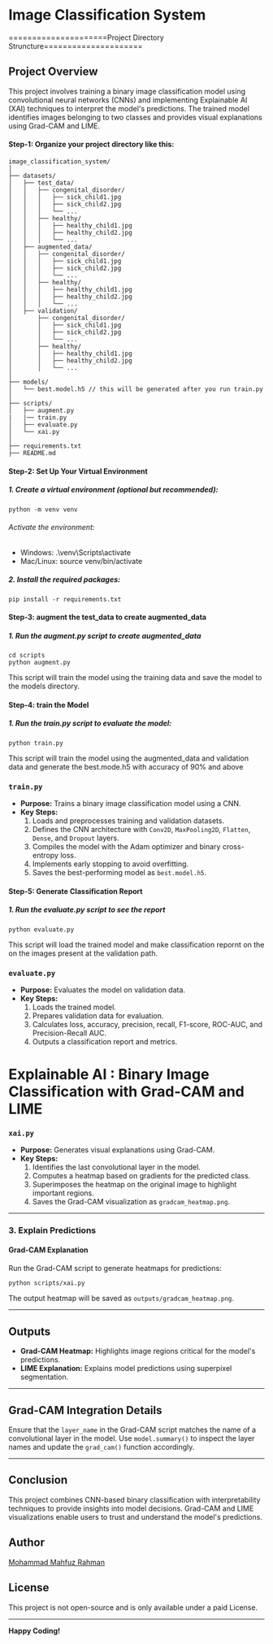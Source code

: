 # Image Classification System
=====================Project Directory Struncture=====================
## Project Overview
This project involves training a binary image classification model using convolutional neural networks (CNNs) and implementing Explainable AI (XAI) techniques to interpret the model's predictions. The trained model identifies images belonging to two classes and provides visual explanations using Grad-CAM and LIME.


#### Step-1: Organize your project directory like this:
```
image_classification_system/
│
├── datasets/
│   ├── test_data/
│   │   ├── congenital_disorder/
│   │   │   ├── sick_child1.jpg
│   │   │   ├── sick_child2.jpg
│   │   │   └── ...
│   │   ├── healthy/
│   │   │   ├── healthy_child1.jpg
│   │   │   ├── healthy_child2.jpg
│   │   │   └── ...
│   ├── augmented_data/
│   │   ├── congenital_disorder/
│   │   │   ├── sick_child1.jpg
│   │   │   ├── sick_child2.jpg
│   │   │   └── ...
│   │   ├── healthy/
│   │   │   ├── healthy_child1.jpg
│   │   │   ├── healthy_child2.jpg
│   │   │   └── ...
│   ├── validation/
│       ├── congenital_disorder/
│       │   ├── sick_child1.jpg
│       │   ├── sick_child2.jpg
│       │   └── ...
│       ├── healthy/
│       │   ├── healthy_child1.jpg
│       │   ├── healthy_child2.jpg
│       │   └── ...
│
├── models/
│   └── best.model.h5 // this will be generated after you run train.py
│
├── scripts/
│   ├── augment.py
|   |── train.py
│   ├── evaluate.py
│   └── xai.py
│
├── requirements.txt
├── README.md

```
#### Step-2: Set Up Your Virtual Environment
##### 1.  Create a virtual environment (optional but recommended):
```
python -m venv venv
```
###### Activate the environment:

* Windows: .\venv\Scripts\activate
* Mac/Linux: source venv/bin/activate

##### 2. Install the required packages:
```
pip install -r requirements.txt
```

#### Step-3: augment the test_data to create augmented_data
##### 1. Run the augment.py script to create augmented_data
```
cd scripts
python augment.py
```
This script will train the model using the training data and save the model to the models directory.

#### Step-4: train the Model
##### 1. Run the train.py script to evaluate the model:
```
python train.py
```
This script will train the model using the augmented_data and validation data and generate  the best.mode.h5 with accuracy of 90% and above 

### `train.py`
- **Purpose:** Trains a binary image classification model using a CNN.
- **Key Steps:**
  1. Loads and preprocesses training and validation datasets.
  2. Defines the CNN architecture with `Conv2D`, `MaxPooling2D`, `Flatten`, `Dense`, and `Dropout` layers.
  3. Compiles the model with the Adam optimizer and binary cross-entropy loss.
  4. Implements early stopping to avoid overfitting.
  5. Saves the best-performing model as `best.model.h5`.



#### Step-5: Generate Classification Report
##### 1. Run the evaluate.py script to see the report
```
python evaluate.py
```
This script will load the trained model and make classification repornt on the on the images present at the validation path.

### `evaluate.py`
- **Purpose:** Evaluates the model on validation data.
- **Key Steps:**
  1. Loads the trained model.
  2. Prepares validation data for evaluation.
  3. Calculates loss, accuracy, precision, recall, F1-score, ROC-AUC, and Precision-Recall AUC.
  4. Outputs a classification report and metrics.


# Explainable AI : Binary Image Classification with Grad-CAM and LIME

### `xai.py`
- **Purpose:** Generates visual explanations using Grad-CAM.
- **Key Steps:**
  1. Identifies the last convolutional layer in the model.
  2. Computes a heatmap based on gradients for the predicted class.
  3. Superimposes the heatmap on the original image to highlight important regions.
  4. Saves the Grad-CAM visualization as `gradcam_heatmap.png`.


---

### 3. Explain Predictions
#### Grad-CAM Explanation
Run the Grad-CAM script to generate heatmaps for predictions:
```bash
python scripts/xai.py
```
The output heatmap will be saved as `outputs/gradcam_heatmap.png`.

---

## Outputs
- **Grad-CAM Heatmap:** Highlights image regions critical for the model's predictions.
- **LIME Explanation:** Explains model predictions using superpixel segmentation.

---

## Grad-CAM Integration Details
Ensure that the `layer_name` in the Grad-CAM script matches the name of a convolutional layer in the model. Use `model.summary()` to inspect the layer names and update the `grad_cam()` function accordingly.

---

## Conclusion
This project combines CNN-based binary classification with interpretability techniques to provide insights into model decisions. Grad-CAM and LIME visualizations enable users to trust and understand the model's predictions.

## Author
[Mohammad Mahfuz Rahman](https://github.com/mahfuz0712)

## License

This project is not open-source and is only available under a paid License.

---

**Happy Coding!**